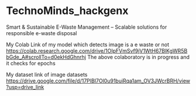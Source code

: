 # TechnoMinds_hackgenx
Smart &amp; Sustainable E-Waste Management – Scalable solutions for responsible e-waste disposal

My Colab Link of my model which detects image is a e waste or not https://colab.research.google.com/drive/1OIpFVmSvf9jV1WtH67BlKgWR5BbGde_A#scrollTo=d0ekHdGhnrhj
The above colaboratory is in progress and it checks for epochs

My dataset link of image datasets   https://drive.google.com/file/d/17PlBI7Ol0u91buiRqa1am_OV3JWcrBRH/view?usp=drive_link


